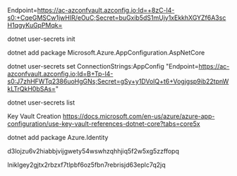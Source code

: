 Endpoint=https://ac-azconfvault.azconfig.io;Id=+8zC-l4-s0:+CqeGMSCw1jwHIR/eOuC;Secret=buGxib5dS1mUjy1xEkkhXGYZf6A3scH1qgyKuGpPMqk=


dotnet user-secrets init

dotnet add package Microsoft.Azure.AppConfiguration.AspNetCore


dotnet user-secrets set ConnectionStrings:AppConfig "Endpoint=https://ac-azconfvault.azconfig.io;Id=B+Tp-l4-s0:J7zhHFWTq2386uoHgGNs;Secret=gSy+y1DVolQ+t6+Vogjgsp9ib22tpnWkLTrQkH0bSAs="


dotnet user-secrets list

Key Vault Creation
https://docs.microsoft.com/en-us/azure/azure-app-configuration/use-key-vault-references-dotnet-core?tabs=core5x

dotnet add package Azure.Identity


d3lojzu6v2hiabbjvijgwety54wswhzqhhjiq5f2w5xg5zzffopq

lniklgey2gjtx2rbzxf7tlpbf6oz5fbn7rebrisjd63eplc7q2jq

